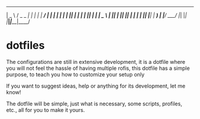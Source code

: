  ____   ___ _____ _____ ___ _     _____ ____  
|  _ \ / _ \_   _|  ___|_ _| |   | ____/ ___| 
| | | | | | || | | |_   | || |   |  _| \___ \ 
| |_| | |_| || | |  _|  | || |___| |___ ___) |
|____/ \___/ |_| |_|   |___|_____|_____|____/ 
                                              

# dotfiles

The configurations are still in extensive development, it is a dotfile where you will not feel the hassle of having multiple rofis, this dotfile has a simple purpose, to teach you how to customize your setup only

If you want to suggest ideas, help or anything for its development, let me know!

The dotfile will be simple, just what is necessary, some scripts, profiles, etc., all for you to make it yours.



